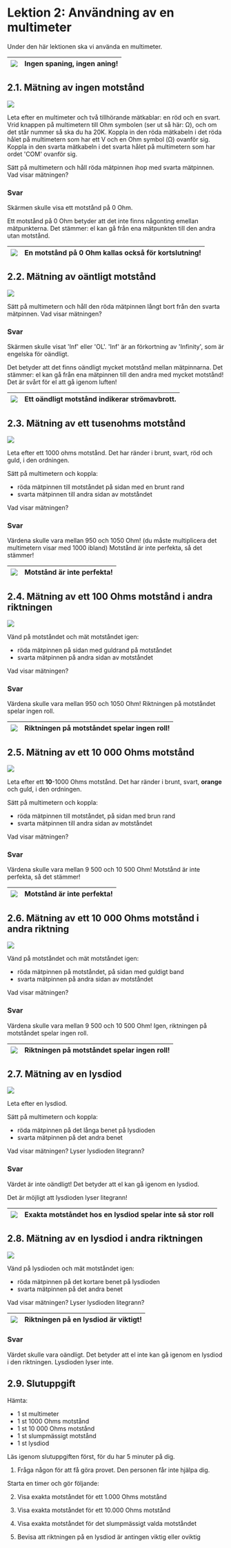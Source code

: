 # Lektion 2: Användning av en multimeter

Under den här lektionen ska vi använda en multimeter.

![](EmojiSunglasses.png) | Ingen spaning, ingen aning!
:-------------:|:----------------------------------------: 

## 2.1. Mätning av ingen motstånd

![](anvaendning_av_en_multimeter_kortslutning.png)

Leta efter en multimeter och två tillhörande mätkablar: en röd och en svart.
Vrid knappen på multimetern till Ohm symbolen (ser ut så här: Ω),
och om det står nummer så ska du ha 20K.
Koppla in den röda mätkabeln i det röda hålet på multimetern som har ett V och en
Ohm symbol (Ω) ovanför sig.
Koppla in den svarta mätkabeln i det svarta hålet på multimetern som har ordet 'COM' ovanför sig.

Sätt på multimetern och håll röda mätpinnen ihop med svarta mätpinnen.
Vad visar mätningen?

### Svar

Skärmen skulle visa ett motstånd på 0 Ohm.

Ett motstånd på 0 Ohm betyder att det inte finns någonting emellan mätpunkterna.
Det stämmer: el kan gå från ena mätpunkten till den andra utan motstånd.

![](EmojiBowtie.png) | En motstånd på 0 Ohm kallas också för kortslutning!
:-------------:|:----------------------------------------: 

## 2.2. Mätning av oäntligt motstånd

![](anvaendning_av_en_multimeter_luft.png)

Sätt på multimetern och håll den röda mätpinnen långt bort från den svarta mätpinnen.
Vad visar mätningen?

### Svar

Skärmen skulle visat 'Inf' eller 'OL'. 'Inf' är an förkortning av 'Infinity',
som är engelska för oändligt.

Det betyder att det finns oändligt mycket motstånd mellan mätpinnarna.
Det stämmer: el kan gå från ena mätpinnen till den andra med mycket motstånd!
Det är svårt för el att gå igenom luften!

![](EmojiBowtie.png) | Ett oändligt motstånd indikerar strömavbrott.
:-------------:|:----------------------------------------: 

## 2.3. Mätning av ett tusenohms motstånd

![](anvaendning_av_en_multimeter_1000_1.png)

Leta efter ett 1000 ohms motstånd.
Det har ränder i brunt, svart, röd och guld, i den ordningen.

Sätt på multimetern och koppla:

 * röda mätpinnen till motståndet på sidan med en brunt rand 
 * svarta mätpinnen till andra sidan av motståndet

Vad visar mätningen?

### Svar

Värdena skulle vara mellan 950 och 1050 Ohm! (du måste multiplicera det multimetern visar med 1000 ibland)
Motstånd är inte perfekta, så det stämmer!

![](EmojiBowtie.png) | Motstånd är inte perfekta!
:-------------:|:----------------------------------------: 

## 2.4. Mätning av ett 100 Ohms motstånd i andra riktningen

![](anvaendning_av_en_multimeter_1000_2.png)

Vänd på motståndet och mät motståndet igen:

 * röda mätpinnen på sidan med guldrand på motståndet
 * svarta mätpinnen på andra sidan av motståndet

Vad visar mätningen?

### Svar

Värdena skulle vara mellan 950 och 1050 Ohm!
Riktningen på motståndet spelar ingen roll.

![](EmojiBowtie.png) | Riktningen på motståndet spelar ingen roll!
:-------------:|:----------------------------------------: 

## 2.5. Mätning av ett 10 000 Ohms motstånd

![](anvaendning_av_en_multimeter_10000_1.png)

Leta efter ett **10**-1000 Ohms motstånd.
Det har ränder i brunt, svart, **orange** och guld, i den ordningen.

Sätt på multimetern och koppla:

 * röda mätpinnen till motståndet, på sidan med brun rand 
 * svarta mätpinnen till andra sidan av motståndet

Vad visar mätningen?

### Svar

Värdena skulle vara mellan 9 500 och 10 500 Ohm!
Motstånd är inte perfekta, så det stämmer!

![](EmojiBowtie.png) | Motstånd är inte perfekta!
:-------------:|:----------------------------------------: 

## 2.6. Mätning av ett 10 000 Ohms motstånd i andra riktning

![](anvaendning_av_en_multimeter_10000_2.png)

Vänd på motståndet och mät motståndet igen:

 * röda mätpinnen på motståndet, på sidan med guldigt band 
 * svarta mätpinnen på andra sidan av motståndet

Vad visar mätningen?

### Svar

Värdena skulle vara mellan 9 500 och 10 500 Ohm!
Igen, riktningen på motståndet spelar ingen roll.

![](EmojiBowtie.png) | Riktningen på motståndet spelar ingen roll!
:-------------:|:----------------------------------------: 

## 2.7. Mätning av en lysdiod

![](anvaendning_av_en_multimeter_lysdiod_1.png)

Leta efter en lysdiod.

Sätt på multimetern och koppla:

 * röda mätpinnen på det långa benet på lysdioden
 * svarta mätpinnen på det andra benet

Vad visar mätningen? Lyser lysdioden litegrann?

### Svar

Värdet är inte oändligt!
Det betyder att el kan gå igenom en lysdiod.

Det är möjligt att lysdioden lyser litegrann!

![](EmojiBowtie.png) | Exakta motståndet hos en lysdiod spelar inte så stor roll
:-------------:|:----------------------------------------: 

## 2.8. Mätning av en lysdiod i andra riktningen

![](anvaendning_av_en_multimeter_lysdiod_2.png)

Vänd på lysdioden och mät motståndet igen:

 * röda mätpinnen på det kortare benet på lysdioden
 * svarta mätpinnen på det andra benet

Vad visar mätningen? Lyser lysdioden litegrann?

![](EmojiBowtie.png) | Riktningen på en lysdiod är viktigt!
:-------------:|:----------------------------------------: 

### Svar

Värdet skulle vara oändligt.
Det betyder att el inte kan gå igenom en lysdiod i den riktningen.
Lysdioden lyser inte.

## 2.9. Slutuppgift

Hämta:

 * 1 st multimeter
 * 1 st 1000 Ohms motstånd
 * 1 st 10 000 Ohms motstånd
 * 1 st slumpmässigt motstånd
 * 1 st lysdiod

Läs igenom slutuppgiften först, för du har 5 minuter på dig.

1. Fråga någon för att få göra provet. Den personen får inte hjälpa dig.

Starta en timer och gör följande:

2. Visa exakta motståndet för ett 1.000 Ohms motstånd

3. Visa exakta motståndet för ett 10.000 Ohms motstånd

4. Visa exakta motståndet för det slumpmässigt valda motståndet

5. Bevisa att riktningen på en lysdiod är antingen viktig eller oviktig
